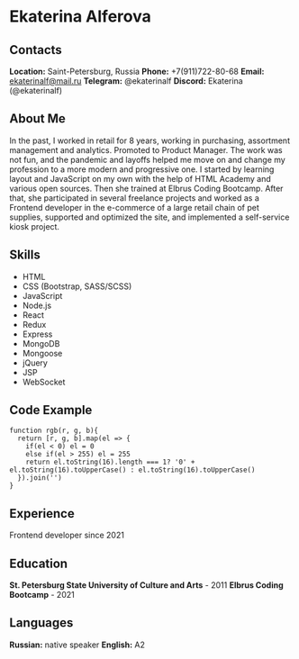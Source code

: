 # Ekaterina Alferova

## Contacts
**Location:** Saint-Petersburg, Russia
**Phone:** +7(911)722-80-68
**Email:** ekaterinalf@mail.ru
**Telegram:** @ekaterinalf
**Discord:** Ekaterina (@ekaterinalf)

## About Me
In the past, I worked in retail for 8 years, working in purchasing, assortment management and analytics. Promoted to Product Manager. The work was not fun, and the pandemic and layoffs helped me move on and change my profession to a more modern and progressive one. I started by learning layout and JavaScript on my own with the help of HTML Academy and various open sources. Then she trained at Elbrus Coding Bootcamp. After that, she participated in several freelance projects and worked as a Frontend developer in the e-commerce of a large retail chain of pet supplies, supported and optimized the site, and implemented a self-service kiosk project.

## Skills
- HTML
- CSS (Bootstrap, SASS/SCSS)
- JavaScript
- Node.js
- React
- Redux
- Express
- MongoDB
- Mongoose
- jQuery
- JSP
- WebSocket

## Code Example
```
function rgb(r, g, b){  
  return [r, g, b].map(el => {
    if(el < 0) el = 0
    else if(el > 255) el = 255
    return el.toString(16).length === 1? '0' + el.toString(16).toUpperCase() : el.toString(16).toUpperCase()
  }).join('')
}
```

## Experience
Frontend developer since 2021

## Education
**St. Petersburg State University of Culture and Arts** - 2011
**Elbrus Coding Bootcamp** - 2021

## Languages
**Russian:** native speaker
**English:** A2

